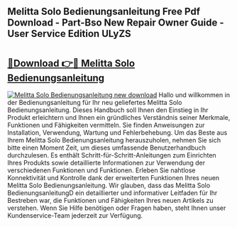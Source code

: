 ## Melitta Solo Bedienungsanleitung Free Pdf Download - Part-Bso New Repair Owner Guide - User Service Edition ULyZS

# <h2><a href="http://df4i1z0.blite.top/?on=Melitta+Solo+Bedienungsanleitung">🔗Download 👉🔴 Melitta Solo Bedienungsanleitung</a></h2>

[![Melitta Solo Bedienungsanleitung new download](https://i.imgur.com/lujVjoI.png)](http://df4i1z0.blite.top/?on=Melitta+Solo+Bedienungsanleitung)
Hallo und willkommen in der Bedienungsanleitung für Ihr neu geliefertes Melitta Solo Bedienungsanleitung. Dieses Handbuch soll Ihnen den Einstieg in Ihr Produkt erleichtern und Ihnen ein gründliches Verständnis seiner Merkmale, Funktionen und Fähigkeiten vermitteln. Sie finden Anweisungen zur Installation, Verwendung, Wartung und Fehlerbehebung. Um das Beste aus Ihrem Melitta Solo Bedienungsanleitung herauszuholen, nehmen Sie sich bitte einen Moment Zeit, um dieses umfassende Benutzerhandbuch durchzulesen. Es enthält Schritt-für-Schritt-Anleitungen zum Einrichten Ihres Produkts sowie detaillierte Informationen zur Verwendung der verschiedenen Funktionen und Funktionen. Erleben Sie nahtlose Konnektivität und Kontrolle dank der erweiterten Funktionen Ihres neuen Melitta Solo Bedienungsanleitung. Wir glauben, dass das Melitta Solo BedienungsanleitungD ein detaillierter und informativer Leitfaden für Ihr Bestreben war, die Funktionen und Fähigkeiten Ihres neuen Artikels zu verstehen. Wenn Sie Hilfe benötigen oder Fragen haben, steht Ihnen unser Kundenservice-Team jederzeit zur Verfügung.

